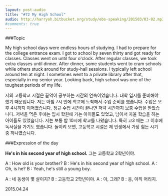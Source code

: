 ```yaml
---
layout: post-audio
title: "#72 My High School"
audio: http://harryoh.bitbucket.org/study/ebs-speaking/201503/03-02.mp3
#comments: true
---
```


###Topic

My high school days were endless hours of studying. I had to prepare for the college entrance exam. I got to school by seven thirty and got ready for classes. Classes went on until four o'clock. After regular classes, we took extra classes until dinner. After dinner, some students went to cram schools while others stuck around for study-hall sessions. I typically left school around ten at night. I sometimes went to a private library after that, especially in my senior year. Looking back, high school was one of the toughest periods of my life.

저의 고등학교 시절은 끝억이 공부하는 시간의 연속이었습니다. 대학 입시를 준비해야 했기 때문입니다. 저는 아침 7시 반에 학교에 도착해서 수업 준비를 했습니다. 수업은 오후 4시까지 이어졌습니다. 정규 수업 시간이 끝나면 저녁 시간까지 보충 수업을 받았습니다. 저녁을 먹은 후에는 입시 학원에 가는 아이들도 있었고, 남아서 자율 학습을 하는 아이들도 있었습니다. 저는 보통 밤 10시에 학교를 나왔습니다. 특히 고3 때는 그 이후에 독서실을 가기도 했습니다. 돌이켜 보면, 고등학교 시절은 제 인생에서 가장 힘든 시기 중 하나였습니다.

###Expression‍ of the day

**He's in his second year of high school.**
그는 고등학교 2학년이야.

A : How old is your brother?
B : He's in his second year of high school.
A : Oh, is he?
B : Yeah, he's still a young boy.

A : 네 동생이 몇 살이지?
B : 고등학교 2학년이야.
A : 아, 그래?
B : 응, 아직 어리지.

2015.04.24